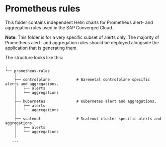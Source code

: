 # Prometheus rules

This folder contains independent Helm charts for Prometheus alert- and aggregation rules used in the SAP Converged Cloud.  

**Note**: This folder is for a very specific subset of alerts only. The majority of Prometheus alert- and aggregation rules should be deployed alongside the application that is generating them.

The structure looks like this:
```
.
└── prometheus-rules
    │
    ├── controlplane            # Baremetal controlplane specific alerts and aggregations.
    │   ├── alerts
    │   └── aggregations
    │
    ├── kubernetes              # Kubernetes alert and aggregations.
    │   ├── alerts
    │   └── aggregations
    │
    ├── scaleout                # Scaleout cluster specific alerts and aggregations.
    │   ├── alerts
    │   └── aggregations
    │
   ...
```
